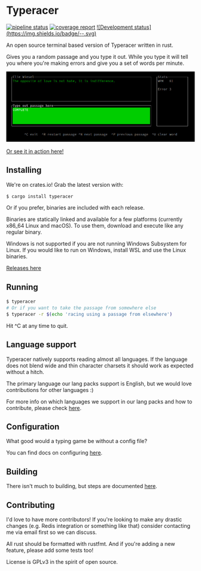 # Typeracer

[![pipeline
status](https://gitlab.com/DarrienG/terminal-typeracer/badges/master/pipeline.svg)](https://gitlab.com/DarrienG/terminal-typeracer/commits/master)
[![coverage
report](https://gitlab.com/ttyperacer/terminal-typeracer/badges/master/coverage.svg)](https://gitlab.com/ttyperacer/terminal-typeracer/-/commits/master)
[![Development status](https://img.shields.io/badge/<Dev Status>-<Maintenance
Mode>-<orange>.svg)](https://shields.io/)

An open source terminal based version of Typeracer written in rust.

Gives you a random passage and you type it out. While you type it will tell you
where you're making errors and give you a set of words per minute.

![User typing away having a great time in their terminal](/assets/typing.jpg)

[Or see it in action here!](https://asciinema.org/a/290136)

## Installing

We're on crates.io! Grab the latest version with:

```bash
$ cargo install typeracer
```

Or if you prefer, binaries are included with each release.

Binaries are statically linked and available for a few platforms (currently
x86_64 Linux and macOS). To use them, download and execute like any regular
binary.

Windows is not supported if you are not running Windows Subsystem for Linux. If
you would like to run on Windows, install WSL and use the Linux binaries.

[Releases here](https://gitlab.com/DarrienG/terminal-typeracer/tags)

## Running

```bash
$ typeracer
# Or if you want to take the passage from somewhere else
$ typeracer -r $(echo 'racing using a passage from elsewhere')
```

Hit ^C at any time to quit.

## Language support

Typeracer natively supports reading almost all languages. If the language does
not blend wide and thin character charsets it should work as expected without a
hitch.

The primary language our lang packs support is English, but we would love
contributions for other languages :)

For more info on which languages we support in our lang packs and how to
contribute, please check [here](docs/supported-languages.md).

## Configuration

What good would a typing game be without a config file?

You can find docs on configuring [here](https://gitlab.com/ttyperacer/terminal-typeracer/tree/master/docs/config.md).

## Building

There isn't much to building, but steps are documented [here](https://gitlab.com/ttyperacer/terminal-typeracer/tree/master/docs/building.md).

## Contributing

I'd love to have more contributors! If you're looking to make any drastic
changes (e.g. Redis integration or something like that) consider contacting me
via email first so we can discuss.

All rust should be formatted with rustfmt. And if you're adding a new feature,
please add some tests too!

License is GPLv3 in the spirit of open source.
